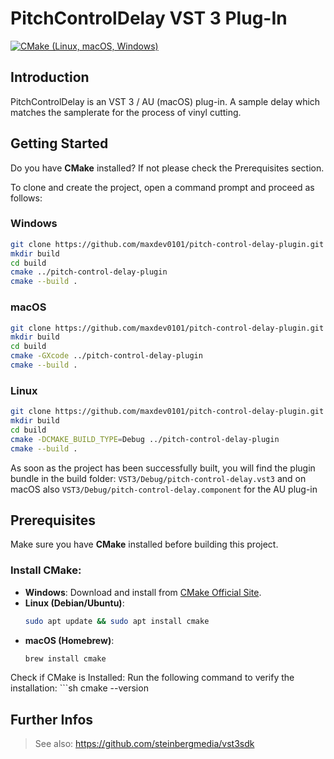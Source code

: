 # PitchControlDelay VST 3 Plug-In

[![CMake (Linux, macOS, Windows)](https://github.com/maxdev0101/pitch-control-delay-plugin/actions/workflows/cmake.yml/badge.svg)](https://github.com/maxdev0101/pitch-control-delay-plugin/actions/workflows/cmake.yml)

## Introduction

PitchControlDelay is an VST 3 / AU (macOS) plug-in. 
A sample delay which matches the samplerate for the process of vinyl cutting.

## Getting Started

Do you have **CMake** installed? If not please check the Prerequisites section.

To clone and create the project, open a command prompt and proceed as follows:

### Windows

```sh
git clone https://github.com/maxdev0101/pitch-control-delay-plugin.git
mkdir build
cd build
cmake ../pitch-control-delay-plugin
cmake --build .
```

### macOS

```sh
git clone https://github.com/maxdev0101/pitch-control-delay-plugin.git
mkdir build
cd build
cmake -GXcode ../pitch-control-delay-plugin
cmake --build .
```

### Linux

```sh
git clone https://github.com/maxdev0101/pitch-control-delay-plugin.git
mkdir build
cd build
cmake -DCMAKE_BUILD_TYPE=Debug ../pitch-control-delay-plugin
cmake --build .
```

As soon as the project has been successfully built, you will find the plugin bundle in the build folder: ```VST3/Debug/pitch-control-delay.vst3``` and on macOS also ```VST3/Debug/pitch-control-delay.component``` for the AU plug-in

## Prerequisites

Make sure you have **CMake** installed before building this project.

### Install CMake:
- **Windows**: Download and install from [CMake Official Site](https://cmake.org/download/).  
- **Linux (Debian/Ubuntu)**:  
  ```sh
  sudo apt update && sudo apt install cmake

- **macOS (Homebrew)**:
  ```sh
  brew install cmake

Check if CMake is Installed:
Run the following command to verify the installation:
    ```sh
cmake --version

## Further Infos
>See also: https://github.com/steinbergmedia/vst3sdk
